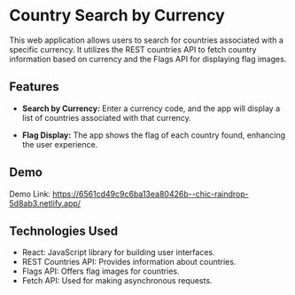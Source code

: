 # Country Search by Currency

This web application allows users to search for countries associated with a specific currency. It utilizes the REST countries API to fetch country information based on currency and the Flags API for displaying flag images.

## Features

- **Search by Currency:** Enter a currency code, and the app will display a list of countries associated with that currency.

- **Flag Display:** The app shows the flag of each country found, enhancing the user experience.

## Demo

Demo Link: https://6561cd49c9c6ba13ea80426b--chic-raindrop-5d8ab3.netlify.app/

## Technologies Used

- React: JavaScript library for building user interfaces.
- REST Countries API: Provides information about countries.
- Flags API: Offers flag images for countries.
- Fetch API: Used for making asynchronous requests.
